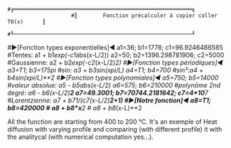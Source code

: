                         #╔════════════════════════════════════════════════════════╗
                        #║        Fonction précalculer à copier coller T0(x)      ║
                        #╙────────────────────────────────────────────────────────╜

#►[Fonction types exponentielles]◄
a1=36; b1=1778; c1=96.9246486585  #Tentes: a1 + b1*exp(-c1*abs(x-L/2))
a2=50; b2=1396.298781906; c2=5000 #Gaussienne: a2 + b2*exp(-c2*(x-L/2)**2)
#►[Fonction types périodiques]◄
a3=T1; b3=175*pi #sin: a3 + b3*sin(x*pi/L)
a4=T1; b4=700    #sin²:a4 + b4*sin(x*pi/L)**2
#►[Fonction types polynomiales]◄
a5=750; b5=14000                         #valeur absolue: a5 - b5*abs(x-L/2)
a6=575; b6=210000                        #polynôme 2nd degré: a6 - b6*(x-L/2)**2
a7=49.3001; b7=70744.2181642; c7=4*10**7 #Lorentzienne: a7 + b7*1/(c7*(x-L/2)**2+1)
#►[Notre fonction]◄
a8=T1; b8=420000        # a8 + b8*x**2
                        # a8 + b8*(x-L)**2

All the function are starting from 400 to 200 °C.
It's an exemple of Heat diffusion with varying profile and comparing (with different profile) it with the analitycal (with numerical computation yes...).
